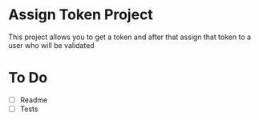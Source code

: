 # Assign Token Project

This project allows you to get a token and after that assign that token to a user who will be validated

# To Do
- [ ] Readme
- [ ] Tests
